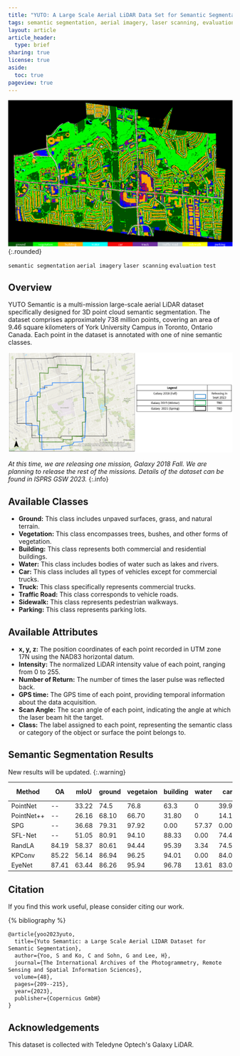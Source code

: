 ```yaml
---
title: "YUTO: A Large Scale Aerial LiDAR Data Set for Semantic Segmentation"
tags: semantic segmentation, aerial imagery, laser scanning, evaluation, test
layout: article
article_header:
  type: brief
sharing: true
license: true
aside:
  toc: true
pageview: true
---
```


![](/assets/images/yuto-vis.png){:.rounded}

`semantic segmentation`  `aerial imagery` `laser scanning` `evaluation` `test`

## Overview

YUTO Semantic is a multi-mission large-scale aerial LiDAR dataset specifically designed for 3D point cloud semantic segmentation. The dataset comprises approximately 738 million points, covering an area of 9.46 square kilometers of York University Campus in Toronto, Ontario Canada.  Each point in the dataset is annotated with one of nine semantic classes.

![](/assets/images/yuto_release_date.png)


*At this time, we are releasing one mission, Galaxy 2018 Fall. We are planning to release the rest of the missions. Details of the dataset can be found in ISPRS GSW 2023.*
{:.info}

## Available Classes
* **Ground:** This class includes unpaved surfaces, grass, and natural terrain.
* **Vegetation:** This class encompasses trees, bushes, and other forms of vegetation.
* **Building:** This class represents both commercial and residential buildings.
* **Water:** This class includes bodies of water such as lakes and rivers.
* **Car:** This class includes all types of vehicles except for commercial trucks.
* **Truck:** This class specifically represents commercial trucks.
* **Traffic Road:** This class corresponds to vehicle roads.
* **Sidewalk:** This class represents pedestrian walkways.
* **Parking:** This class represents parking lots.

## Available Attributes
* **x, y, z:** The position coordinates of each point recorded in UTM zone 17N using the NAD83 horizontal datum.
* **Intensity:** The normalized LiDAR intensity value of each point, ranging from 0 to 255.
* **Number of Return:** The number of times the laser pulse was reflected back.
* **GPS time:** The GPS time of each point, providing temporal information about the data acquisition.
* **Scan Angle:** The scan angle of each point, indicating the angle at which the laser beam hit the target.
* **Class:** The label assigned to each point, representing the semantic class or category of the object or surface the point belongs to.

## Semantic Segmentation Results
New results will be updated.
{:.warning}

| Method          | OA     | mIoU   | ground   | vegetaion | building | water | car | truck   | traffic road    | sidewalk  | parking |
|------------------|--------|--------|--------|----------|---------|----------|-----------|--------|--------|--------|--------|
|PointNet| --| 33.22| 74.5| 76.8| 63.3| 0| 39.94| 0| 15.1| 0| 29.8|
|PointNet++| --| 26.16| 68.10| 66.70| 31.80| 0| 14.10| 0| 26.00| 2.50| 26.20|
|SPG | --| 36.68| 79.31| 97.92| 0.00| 57.37| 0.00| 36.92| 0.39| 39.51| 0.00|
|SFL-Net | --| 51.05| 80.91| 94.10| 88.33| 0.00| 74.47| 0.00| 53.71| 23.08| 44.81|
|RandLA | 84.19| 58.37| 80.61| 94.44| 95.39| 3.34| 74.59| 13.87| 78.10| 23.43| 61.56|
|KPConv | 85.22| 56.14| 86.94| 96.25| 94.01| 0.00| 84.02| 0.00| 79.93| 3.26| 60.83|
|EyeNet | 87.41| 63.44| 86.26| 95.94| 96.78| 13.61| 83.02| 14.26| 84.65| 31.08| 65.34|


## Citation
If you find this work useful, please consider citing our work.

{% bibliography %}

    @article{yoo2023yuto,
      title={Yuto Semantic: a Large Scale Aerial LIDAR Dataset for Semantic Segmentation},
      author={Yoo, S and Ko, C and Sohn, G and Lee, H},
      journal={The International Archives of the Photogrammetry, Remote Sensing and Spatial Information Sciences},
      volume={48},
      pages={209--215},
      year={2023},
      publisher={Copernicus GmbH}
    }

## Acknowledgements
This dataset is collected with Teledyne Optech's Galaxy LiDAR.

<!--more-->
